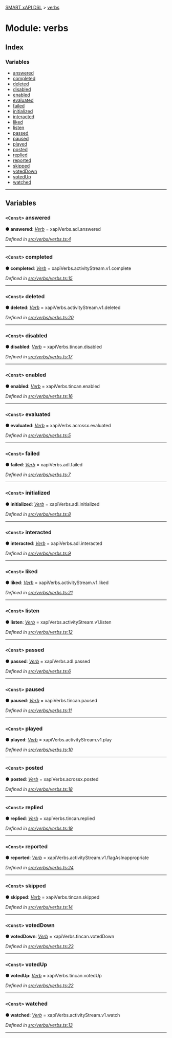 [SMART xAPI DSL](../README.md) > [verbs](../modules/verbs.md)

# Module: verbs

## Index

### Variables

* [answered](verbs.md#answered)
* [completed](verbs.md#completed)
* [deleted](verbs.md#deleted)
* [disabled](verbs.md#disabled)
* [enabled](verbs.md#enabled)
* [evaluated](verbs.md#evaluated)
* [failed](verbs.md#failed)
* [initialized](verbs.md#initialized)
* [interacted](verbs.md#interacted)
* [liked](verbs.md#liked)
* [listen](verbs.md#listen)
* [passed](verbs.md#passed)
* [paused](verbs.md#paused)
* [played](verbs.md#played)
* [posted](verbs.md#posted)
* [replied](verbs.md#replied)
* [reported](verbs.md#reported)
* [skipped](verbs.md#skipped)
* [votedDown](verbs.md#voteddown)
* [votedUp](verbs.md#votedup)
* [watched](verbs.md#watched)

---

## Variables

<a id="answered"></a>

### `<Const>` answered

**● answered**: *[Verb](../interfaces/verb.md)* =  xapiVerbs.adl.answered

*Defined in [src/verbs/verbs.ts:4](https://github.com/Gradiant/smart-xapi-dsl/blob/53fbdb9/src/verbs/verbs.ts#L4)*

___
<a id="completed"></a>

### `<Const>` completed

**● completed**: *[Verb](../interfaces/verb.md)* =  xapiVerbs.activityStream.v1.complete

*Defined in [src/verbs/verbs.ts:15](https://github.com/Gradiant/smart-xapi-dsl/blob/53fbdb9/src/verbs/verbs.ts#L15)*

___
<a id="deleted"></a>

### `<Const>` deleted

**● deleted**: *[Verb](../interfaces/verb.md)* =  xapiVerbs.activityStream.v1.deleted

*Defined in [src/verbs/verbs.ts:20](https://github.com/Gradiant/smart-xapi-dsl/blob/53fbdb9/src/verbs/verbs.ts#L20)*

___
<a id="disabled"></a>

### `<Const>` disabled

**● disabled**: *[Verb](../interfaces/verb.md)* =  xapiVerbs.tincan.disabled

*Defined in [src/verbs/verbs.ts:17](https://github.com/Gradiant/smart-xapi-dsl/blob/53fbdb9/src/verbs/verbs.ts#L17)*

___
<a id="enabled"></a>

### `<Const>` enabled

**● enabled**: *[Verb](../interfaces/verb.md)* =  xapiVerbs.tincan.enabled

*Defined in [src/verbs/verbs.ts:16](https://github.com/Gradiant/smart-xapi-dsl/blob/53fbdb9/src/verbs/verbs.ts#L16)*

___
<a id="evaluated"></a>

### `<Const>` evaluated

**● evaluated**: *[Verb](../interfaces/verb.md)* =  xapiVerbs.acrossx.evaluated

*Defined in [src/verbs/verbs.ts:5](https://github.com/Gradiant/smart-xapi-dsl/blob/53fbdb9/src/verbs/verbs.ts#L5)*

___
<a id="failed"></a>

### `<Const>` failed

**● failed**: *[Verb](../interfaces/verb.md)* =  xapiVerbs.adl.failed

*Defined in [src/verbs/verbs.ts:7](https://github.com/Gradiant/smart-xapi-dsl/blob/53fbdb9/src/verbs/verbs.ts#L7)*

___
<a id="initialized"></a>

### `<Const>` initialized

**● initialized**: *[Verb](../interfaces/verb.md)* =  xapiVerbs.adl.initialized

*Defined in [src/verbs/verbs.ts:8](https://github.com/Gradiant/smart-xapi-dsl/blob/53fbdb9/src/verbs/verbs.ts#L8)*

___
<a id="interacted"></a>

### `<Const>` interacted

**● interacted**: *[Verb](../interfaces/verb.md)* =  xapiVerbs.adl.interacted

*Defined in [src/verbs/verbs.ts:9](https://github.com/Gradiant/smart-xapi-dsl/blob/53fbdb9/src/verbs/verbs.ts#L9)*

___
<a id="liked"></a>

### `<Const>` liked

**● liked**: *[Verb](../interfaces/verb.md)* =  xapiVerbs.activityStream.v1.liked

*Defined in [src/verbs/verbs.ts:21](https://github.com/Gradiant/smart-xapi-dsl/blob/53fbdb9/src/verbs/verbs.ts#L21)*

___
<a id="listen"></a>

### `<Const>` listen

**● listen**: *[Verb](../interfaces/verb.md)* =  xapiVerbs.activityStream.v1.listen

*Defined in [src/verbs/verbs.ts:12](https://github.com/Gradiant/smart-xapi-dsl/blob/53fbdb9/src/verbs/verbs.ts#L12)*

___
<a id="passed"></a>

### `<Const>` passed

**● passed**: *[Verb](../interfaces/verb.md)* =  xapiVerbs.adl.passed

*Defined in [src/verbs/verbs.ts:6](https://github.com/Gradiant/smart-xapi-dsl/blob/53fbdb9/src/verbs/verbs.ts#L6)*

___
<a id="paused"></a>

### `<Const>` paused

**● paused**: *[Verb](../interfaces/verb.md)* =  xapiVerbs.tincan.paused

*Defined in [src/verbs/verbs.ts:11](https://github.com/Gradiant/smart-xapi-dsl/blob/53fbdb9/src/verbs/verbs.ts#L11)*

___
<a id="played"></a>

### `<Const>` played

**● played**: *[Verb](../interfaces/verb.md)* =  xapiVerbs.activityStream.v1.play

*Defined in [src/verbs/verbs.ts:10](https://github.com/Gradiant/smart-xapi-dsl/blob/53fbdb9/src/verbs/verbs.ts#L10)*

___
<a id="posted"></a>

### `<Const>` posted

**● posted**: *[Verb](../interfaces/verb.md)* =  xapiVerbs.acrossx.posted

*Defined in [src/verbs/verbs.ts:18](https://github.com/Gradiant/smart-xapi-dsl/blob/53fbdb9/src/verbs/verbs.ts#L18)*

___
<a id="replied"></a>

### `<Const>` replied

**● replied**: *[Verb](../interfaces/verb.md)* =  xapiVerbs.tincan.replied

*Defined in [src/verbs/verbs.ts:19](https://github.com/Gradiant/smart-xapi-dsl/blob/53fbdb9/src/verbs/verbs.ts#L19)*

___
<a id="reported"></a>

### `<Const>` reported

**● reported**: *[Verb](../interfaces/verb.md)* =  xapiVerbs.activityStream.v1.flagAsInappropriate

*Defined in [src/verbs/verbs.ts:24](https://github.com/Gradiant/smart-xapi-dsl/blob/53fbdb9/src/verbs/verbs.ts#L24)*

___
<a id="skipped"></a>

### `<Const>` skipped

**● skipped**: *[Verb](../interfaces/verb.md)* =  xapiVerbs.tincan.skipped

*Defined in [src/verbs/verbs.ts:14](https://github.com/Gradiant/smart-xapi-dsl/blob/53fbdb9/src/verbs/verbs.ts#L14)*

___
<a id="voteddown"></a>

### `<Const>` votedDown

**● votedDown**: *[Verb](../interfaces/verb.md)* =  xapiVerbs.tincan.votedDown

*Defined in [src/verbs/verbs.ts:23](https://github.com/Gradiant/smart-xapi-dsl/blob/53fbdb9/src/verbs/verbs.ts#L23)*

___
<a id="votedup"></a>

### `<Const>` votedUp

**● votedUp**: *[Verb](../interfaces/verb.md)* =  xapiVerbs.tincan.votedUp

*Defined in [src/verbs/verbs.ts:22](https://github.com/Gradiant/smart-xapi-dsl/blob/53fbdb9/src/verbs/verbs.ts#L22)*

___
<a id="watched"></a>

### `<Const>` watched

**● watched**: *[Verb](../interfaces/verb.md)* =  xapiVerbs.activityStream.v1.watch

*Defined in [src/verbs/verbs.ts:13](https://github.com/Gradiant/smart-xapi-dsl/blob/53fbdb9/src/verbs/verbs.ts#L13)*

___


